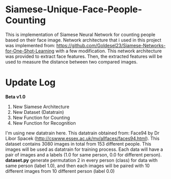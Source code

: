 # Siamese-Unique-Face-People-Counting

This is implementation of Siamese Neural Network for counting people based on their face image. 
Network architecture that i used in this project was implemented from: https://github.com/Goldesel23/Siamese-Networks-for-One-Shot-Learning with a few modification.
This network architecture was provided to extract face features. Then, the extracted features will be used to measure the distance between two compared images.

# Update Log

<b>Beta v1.0</b>

1. New Siamese Architecture
2. New Dataset (Datatrain)
3. New Function for Counting
4. New Function for Recognition

I'm using new datatrain here. This datatrain obtained from: Face94 by Dr Libor Spacek (http://cswww.essex.ac.uk/mv/allfaces/faces94.html). This dataset contains 3080 images in total from 153 different people. This images will be used as datatrain for training process. Each data will have a pair of images and a labels (1.0 for same person, 0.0 for different person).
<b>dataset.py</b> generate permutation 2 in every person (class) for data with same person (label 1.0), and then each images will be paired with 10 different images from 10 different person (label 0.0)
